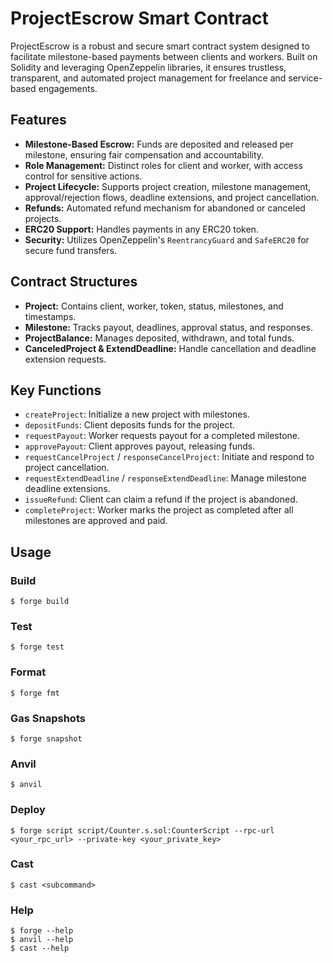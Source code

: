 # ProjectEscrow Smart Contract

ProjectEscrow is a robust and secure smart contract system designed to facilitate milestone-based payments between clients and workers. Built on Solidity and leveraging OpenZeppelin libraries, it ensures trustless, transparent, and automated project management for freelance and service-based engagements.

## Features

- **Milestone-Based Escrow:** Funds are deposited and released per milestone, ensuring fair compensation and accountability.
- **Role Management:** Distinct roles for client and worker, with access control for sensitive actions.
- **Project Lifecycle:** Supports project creation, milestone management, approval/rejection flows, deadline extensions, and project cancellation.
- **Refunds:** Automated refund mechanism for abandoned or canceled projects.
- **ERC20 Support:** Handles payments in any ERC20 token.
- **Security:** Utilizes OpenZeppelin's `ReentrancyGuard` and `SafeERC20` for secure fund transfers.

## Contract Structures

- **Project:** Contains client, worker, token, status, milestones, and timestamps.
- **Milestone:** Tracks payout, deadlines, approval status, and responses.
- **ProjectBalance:** Manages deposited, withdrawn, and total funds.
- **CanceledProject & ExtendDeadline:** Handle cancellation and deadline extension requests.

## Key Functions

- `createProject`: Initialize a new project with milestones.
- `depositFunds`: Client deposits funds for the project.
- `requestPayout`: Worker requests payout for a completed milestone.
- `approvePayout`: Client approves payout, releasing funds.
- `requestCancelProject` / `responseCancelProject`: Initiate and respond to project cancellation.
- `requestExtendDeadline` / `responseExtendDeadline`: Manage milestone deadline extensions.
- `issueRefund`: Client can claim a refund if the project is abandoned.
- `completeProject`: Worker marks the project as completed after all milestones are approved and paid.

## Usage

### Build

```shell
$ forge build
```

### Test

```shell
$ forge test
```

### Format

```shell
$ forge fmt
```

### Gas Snapshots

```shell
$ forge snapshot
```

### Anvil

```shell
$ anvil
```

### Deploy

```shell
$ forge script script/Counter.s.sol:CounterScript --rpc-url <your_rpc_url> --private-key <your_private_key>
```

### Cast

```shell
$ cast <subcommand>
```

### Help

```shell
$ forge --help
$ anvil --help
$ cast --help
```
